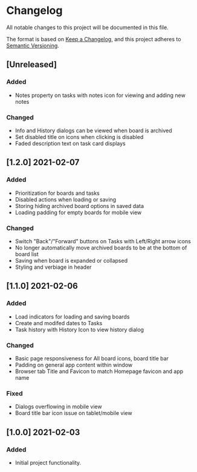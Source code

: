 # Changelog
All notable changes to this project will be documented in this file.

The format is based on [Keep a Changelog](https://keepachangelog.com/en/1.0.0/),
and this project adheres to [Semantic Versioning](https://semver.org/spec/v2.0.0.html).

## [Unreleased]
### Added
- Notes property on tasks with notes icon for viewing and adding new notes

### Changed
- Info and History dialogs can be viewed when board is archived
- Set disabled title on icons when clicking is disabled
- Faded description text on task card displays

## [1.2.0] 2021-02-07
### Added
- Prioritization for boards and tasks
- Disabled actions when loading or saving
- Storing hiding archived board options in saved data
- Loading padding for empty boards for mobile view

### Changed
- Switch "Back"/"Forward" buttons on Tasks with Left/Right arrow icons
- No longer automatically move archived boards to be at the bottom of board list
- Saving when board is expanded or collapsed
- Styling and verbiage in header

## [1.1.0] 2021-02-06
### Added
- Load indicators for loading and saving boards
- Create and modifed dates to Tasks
- Task history with History Icon to view history dialog

### Changed
- Basic page responsiveness for All board icons, board title bar
- Padding on general app content within window
- Browser tab Title and Favicon to match Homepage favicon and app name

### Fixed
- Dialogs overflowing in mobile view
- Board title bar icon issue on tablet/mobile view

## [1.0.0] 2021-02-03
### Added
- Initial project functionality.
